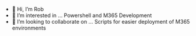- 👋 Hi, I’m Rob
- 👀 I’m interested in ... Powershell and M365 Development
- 💞️ I’m looking to collaborate on ... Scripts for easier deployment of M365 environments
